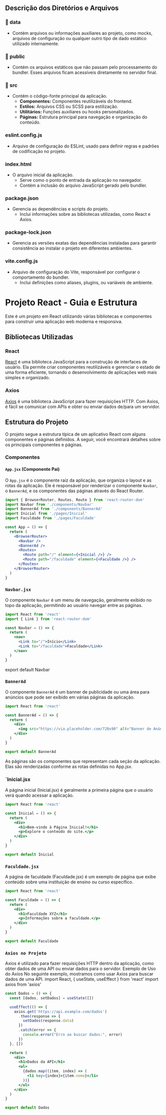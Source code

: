 
## Descrição dos Diretórios e Arquivos

### **📁 data**
- Contém arquivos ou informações auxiliares ao projeto, como mocks, arquivos de configuração ou qualquer outro tipo de dado estático utilizado internamente.

### **📁 public**
- Contém os arquivos estáticos que não passam pelo processamento do bundler. Esses arquivos ficam acessíveis diretamente no servidor final.


### **📁 src**
- Contém o código-fonte principal da aplicação.
  - **Componentes:** Componentes reutilizáveis do frontend.
  - **Estilos:** Arquivos CSS ou SCSS para estilização.
  - **Utilitários:** Funções auxiliares ou hooks personalizados.
  - **Páginas:** Estrutura principal para navegação e organização do conteúdo.

### **eslint.config.js**
- Arquivo de configuração do ESLint, usado para definir regras e padrões de codificação no projeto.

### **index.html**
- O arquivo inicial da aplicação. 
  - Serve como o ponto de entrada da aplicação no navegador.
  - Contém a inclusão do arquivo JavaScript gerado pelo bundler.

### **package.json**
- Gerencia as dependências e scripts do projeto.
  - Inclui informações sobre as bibliotecas utilizadas, como React e Axios.
  

### **package-lock.json**
- Gerencia as versões exatas das dependências instaladas para garantir consistência ao instalar o projeto em diferentes ambientes.

### **vite.config.js**
- Arquivo de configuração do Vite, responsável por configurar o comportamento do bundler.
  - Inclui definições como aliases, plugins, ou variáveis de ambiente.

# Projeto React - Guia e Estrutura

Este é um projeto em React utilizando várias bibliotecas e componentes para construir uma aplicação web moderna e responsiva.

## Bibliotecas Utilizadas

### React

[React](https://reactjs.org/) é uma biblioteca JavaScript para a construção de interfaces de usuário. Ela permite criar componentes reutilizáveis e gerenciar o estado de uma forma eficiente, tornando o desenvolvimento de aplicações web mais simples e organizado.

### Axios

[Axios](https://axios-http.com/) é uma biblioteca JavaScript para fazer requisições HTTP. Com Axios, é fácil se comunicar com APIs e obter ou enviar dados de/para um servidor.

## Estrutura do Projeto

O projeto segue a estrutura típica de um aplicativo React com alguns componentes e páginas definidos. A seguir, você encontrará detalhes sobre os principais componentes e páginas.

### Componentes

#### `App.jsx` (Componente Pai)

O `App.jsx` é o componente raiz da aplicação, que organiza o layout e as rotas da aplicação. Ele é responsável por renderizar o componente `Navbar`, o `BannerAd`, e os componentes das páginas através do React Router.

```jsx
import { BrowserRouter, Routes, Route } from 'react-router-dom'
import Navbar from './components/Navbar'
import BannerAd from './components/BannerAd'
import Inicial from './pages/Inicial'
import Faculdade from './pages/Faculdade'

const App = () => {
  return (
    <BrowserRouter>
      <Navbar />
      <BannerAd />
      <Routes>
        <Route path="/" element={<Inicial />} />
        <Route path="/faculdade" element={<Faculdade />} />
      </Routes>
    </BrowserRouter>
  )
}
```
### `Navbar.jsx`
O componente `Navbar` é um menu de navegação, geralmente exibido no topo da aplicação, permitindo ao usuário navegar entre as páginas.
```jsx
import React from 'react'
import { Link } from 'react-router-dom'

const Navbar = () => {
  return (
    <nav>
      <Link to="/">Início</Link>
      <Link to="/faculdade">Faculdade</Link>
    </nav>
  )
}
```
export default Navbar


###  `BannerAd`
O componente `BannerAd` é um banner de publicidade ou uma área para anúncios que pode ser exibido em várias páginas da aplicação.
```jsx
import React from 'react'

const BannerAd = () => {
  return (
    <div>
      <img src="https://via.placeholder.com/728x90" alt="Banner de Anúncio" />
    </div>
  )
}

export default BannerAd
```

As páginas são os componentes que representam cada seção da aplicação. Elas são renderizadas conforme as rotas definidas no App.jsx.
###  `Inicial.jsx
A página inicial (Inicial.jsx) é geralmente a primeira página que o usuário verá quando acessar a aplicação.
```jsx
import React from 'react'

const Inicial = () => {
  return (
    <div>
      <h1>Bem-vindo à Página Inicial!</h1>
      <p>Explore o conteúdo do site.</p>
    </div>
  )
}

export default Inicial
```
### `Faculdade.jsx`
A página de faculdade (Faculdade.jsx) é um exemplo de página que exibe conteúdo sobre uma instituição de ensino ou curso específico.
```jsx
import React from 'react'

const Faculdade = () => {
  return (
    <div>
      <h1>Faculdade XYZ</h1>
      <p>Informações sobre a faculdade.</p>
    </div>
  )
}

export default Faculdade
```
### `Axios no Projeto`
Axios é utilizado para fazer requisições HTTP dentro da aplicação, como obter dados de uma API ou enviar dados para o servidor.
Exemplo de Uso do Axios
No seguinte exemplo, mostramos como usar Axios para buscar dados de uma API.
import React, { useState, useEffect } from 'react'
import axios from 'axios'
```jsx
const Dados = () => {
  const [dados, setDados] = useState([])

  useEffect(() => {
    axios.get('https://api.example.com/dados')
      .then(response => {
        setDados(response.data)
      })
      .catch(error => {
        console.error("Erro ao buscar dados:", error)
      })
  }, [])

  return (
    <div>
      <h1>Dados da API</h1>
      <ul>
        {dados.map((item, index) => (
          <li key={index}>{item.nome}</li>
        ))}
      </ul>
    </div>
  )
}

export default Dados
```

